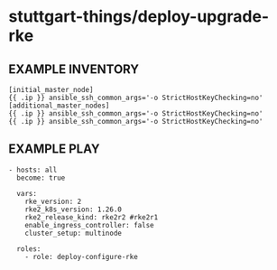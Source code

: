 # stuttgart-things/deploy-upgrade-rke

## EXAMPLE INVENTORY

```
[initial_master_node]
{{ .ip }} ansible_ssh_common_args='-o StrictHostKeyChecking=no'
[additional_master_nodes]
{{ .ip }} ansible_ssh_common_args='-o StrictHostKeyChecking=no'
{{ .ip }} ansible_ssh_common_args='-o StrictHostKeyChecking=no'
```

## EXAMPLE PLAY

```
- hosts: all
  become: true

  vars:
    rke_version: 2
    rke2_k8s_version: 1.26.0
    rke2_release_kind: rke2r2 #rke2r1
    enable_ingress_controller: false
    cluster_setup: multinode

  roles:
    - role: deploy-configure-rke
```


